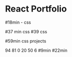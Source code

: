 # React Portfolio
 

#18min - css

#37 min css
#39 css

#59min css projects


94 81 0 20 50 6
#9min
#22min